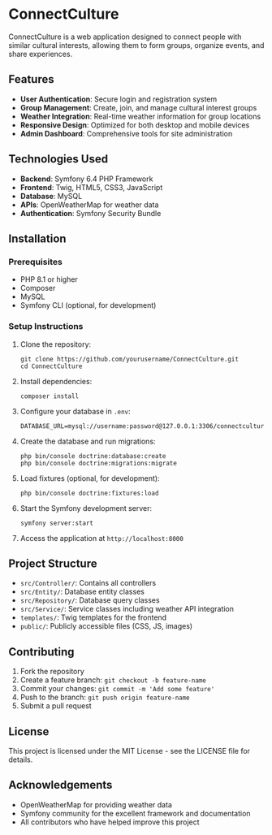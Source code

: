 # ConnectCulture

ConnectCulture is a web application designed to connect people with similar cultural interests, allowing them to form groups, organize events, and share experiences.

## Features

- **User Authentication**: Secure login and registration system
- **Group Management**: Create, join, and manage cultural interest groups
- **Weather Integration**: Real-time weather information for group locations
- **Responsive Design**: Optimized for both desktop and mobile devices
- **Admin Dashboard**: Comprehensive tools for site administration

## Technologies Used

- **Backend**: Symfony 6.4 PHP Framework
- **Frontend**: Twig, HTML5, CSS3, JavaScript
- **Database**: MySQL
- **APIs**: OpenWeatherMap for weather data
- **Authentication**: Symfony Security Bundle

## Installation

### Prerequisites

- PHP 8.1 or higher
- Composer
- MySQL
- Symfony CLI (optional, for development)

### Setup Instructions

1. Clone the repository:
   ```
   git clone https://github.com/yourusername/ConnectCulture.git
   cd ConnectCulture
   ```

2. Install dependencies:
   ```
   composer install
   ```

3. Configure your database in `.env`:
   ```
   DATABASE_URL=mysql://username:password@127.0.0.1:3306/connectculture
   ```

4. Create the database and run migrations:
   ```
   php bin/console doctrine:database:create
   php bin/console doctrine:migrations:migrate
   ```

5. Load fixtures (optional, for development):
   ```
   php bin/console doctrine:fixtures:load
   ```

6. Start the Symfony development server:
   ```
   symfony server:start
   ```

7. Access the application at `http://localhost:8000`

## Project Structure

- `src/Controller/`: Contains all controllers
- `src/Entity/`: Database entity classes
- `src/Repository/`: Database query classes
- `src/Service/`: Service classes including weather API integration
- `templates/`: Twig templates for the frontend
- `public/`: Publicly accessible files (CSS, JS, images)

## Contributing

1. Fork the repository
2. Create a feature branch: `git checkout -b feature-name`
3. Commit your changes: `git commit -m 'Add some feature'`
4. Push to the branch: `git push origin feature-name`
5. Submit a pull request

## License

This project is licensed under the MIT License - see the LICENSE file for details.

## Acknowledgements

- OpenWeatherMap for providing weather data
- Symfony community for the excellent framework and documentation
- All contributors who have helped improve this project